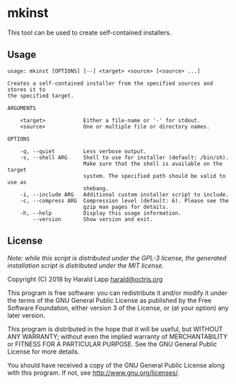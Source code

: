 # mkinst

This tool can be used to create self-contained installers.

## Usage

    usage: mkinst [OPTIONS] [--] <target> <source> [<source> ...]

    Creates a self-contained installer from the specified sources and stores it to
    the specified target.

    ARGUMENTS

        <target>            Either a file-name or '-' for stdout.
        <source>            One or multiple file or directory names.

    OPTIONS

        -q, --quiet         Less verbose output.
        -s, --shell ARG     Shell to use for installer (default: /bin/sh).
                            Make sure that the shell is available on the target
                            system. The specified path should be valid to use as
                            shebang.
        -i, --include ARG   Additional custom installer script to include.
        -c, --compress ARG  Compression level (default: 6). Please see the
                            gzip man pages for details.
        -h, --help          Display this usage information.
            --version       Show version and exit.
        
## License

*Note: while this script is distributed under the GPL-3 license, the generated
installation script is distributed under the MIT license.*

Copyright (C) 2018 by Harald Lapp <harald@octris.org>

This program is free software: you can redistribute it and/or modify it under the terms of the GNU General Public License as published by the Free Software Foundation, either version 3 of the License, or (at your option) any later version.

This program is distributed in the hope that it will be useful, but WITHOUT ANY WARRANTY; without even the implied warranty of MERCHANTABILITY or FITNESS FOR A PARTICULAR PURPOSE. See the GNU General Public License for more details.

You should have received a copy of the GNU General Public License along with this program. If not, see <http://www.gnu.org/licenses/>.
